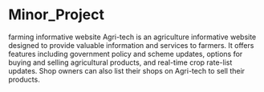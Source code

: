 # Minor_Project
farming informative website
Agri-tech is an agriculture informative website designed to provide valuable information and services to farmers. 
It offers features including government policy and scheme updates, options for buying and selling agricultural products, and real-time crop rate-list updates.
Shop owners can also list their shops on Agri-tech to sell their products.
